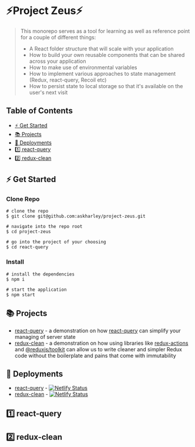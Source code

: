 # ⚡Project Zeus⚡

> This monorepo serves as a tool for learning as well as reference point for a couple of different things:
> - A React folder structure that will scale with your application
> - How to build your own reusable components that can be shared across your application
> - How to make use of environmental variables
> - How to implement various approaches to state management (Redux, react-query, Recoil etc)
> - How to persist state to local storage so that it's available on the user's next visit

## Table of Contents
* [⚡ Get Started](#get-started)
* [📚 Projects](#projects)
* [🤖 Deployments](#deployments)
* [1️⃣ react-query](#react-query)
* [2️⃣ redux-clean](#redux-clean)


## ⚡ Get Started

### Clone Repo
```
# clone the repo
$ git clone git@github.com:askharley/project-zeus.git

# navigate into the repo root
$ cd project-zeus

# go into the project of your choosing
$ cd react-query
```

### Install
```
# install the dependencies
$ npm i

# start the application
$ npm start
```

## 📚 Projects

* [react-query](https://github.com/askharley/project-zeus/tree/main/react-query) - a demonstration on how [react-query](https://github.com/tannerlinsley/react-query) can simplify your managing of server state
* [redux-clean](https://github.com/askharley/project-zeus/tree/main/redux-clean) - a demonstration on how using libraries like [redux-actions](https://github.com/redux-utilities/redux-actions) and [@reduxjs/toolkit](https://github.com/reduxjs/redux-toolkit) can allow us to write cleaner and simpler Redux code without the boilerplate and pains that come with immutability

## 🤖 Deployments

* [react-query](https://project-zeus-react-query.netlify.app/) - [![Netlify Status](https://api.netlify.com/api/v1/badges/71a180da-fc6f-414d-8cb8-201cb7d9e161/deploy-status)](https://app.netlify.com/sites/project-zeus-react-query/deploys)
* [redux-clean](https://project-zeus-redux-clean.netlify.app/) - [![Netlify Status](https://api.netlify.com/api/v1/badges/71a180da-fc6f-414d-8cb8-201cb7d9e161/deploy-status)](https://app.netlify.com/sites/project-zeus-react-query/deploys)


## 1️⃣ react-query


## 2️⃣ redux-clean
